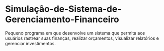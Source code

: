 # Simulação-de-Sistema-de-Gerenciamento-Financeiro
Pequeno programa em que desenvolve um sistema que permita aos usuários rastrear suas finanças, realizar orçamentos, visualizar relatórios e gerenciar investimentos.
